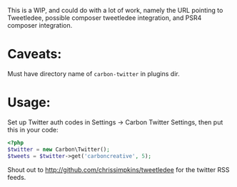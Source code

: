 This is a WIP, and could do with a lot of work, namely the URL pointing to Tweetledee, possible composer tweetledee integration, and PSR4 composer integration.

Caveats:
========

Must have directory name of `carbon-twitter` in plugins dir.

Usage:
======

Set up Twitter auth codes in Settings -> Carbon Twitter Settings, then put this in your code:

```php
<?php
$twitter = new Carbon\Twitter();
$tweets = $twitter->get('carboncreative', 5);
```

Shout out to http://github.com/chrissimpkins/tweetledee for the twitter RSS feeds.
